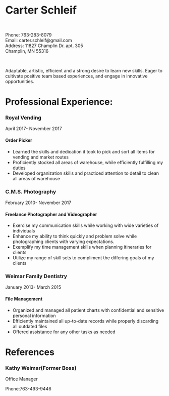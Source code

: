 <!DOCTYPE html>
<html>
  <head>
    <title>Carter Schleif Resume
    </title>
  </head>
  
  <body>
  <div>
    <h1><strong><big>Carter Schleif</big></strong></h1>
    <br />
      <p>Phone: 763-283-8079<br />
      Email: carter.schleif@gmail.com<br />
      Address: 11827 Champlin Dr. apt. 305<br />
      Champlin, MN 55316
    </p>
    <br />
      <p>Adaptable, artistic, efficient and a strong desire to learn new skills. Eager to cultivate positive team based         experiences, and engage in innovative opportunities.
    </p>
  </div>
  <div>
    <h1>Professional Experience:</h1>
    <h3><strong>Royal Vending</strong></h3>
      <p>April 2017- November 2017</p>
    <h4>Order Picker</h4>
      <p><ul><li>Learned the skills and dedication it took to pick and sort all items for vending and market routes</li>
        <li>Proficiently stocked all areas of warehouse, while efficiently fulfilling my duties</li>
        <li>Developed organization skills and practiced attention to detail to clean all areas of warehouse</li></ul>
    </p>
    <h3><strong>C.M.S. Photography</strong></h3>
      <p>February 2010- November 2017</p>
    <h4>Freelance Photographer and Videographer</h4>
      <p><ul><li>Exercise my communication skills while working with wide varieties of individuals</li>
         <li>Enhance my ability to think quickly and problem solve while photographing clients with varying expectations.</li>
         <li>Exemplify my time management skills when planning itineraries for clients</li>
         <li>Utilize my range of skill sets to compliment the differing goals of my clients</li>
        </ul>
      </p>
  <h3><strong>Weimar Family Dentistry</strong></h3>
    <p>January 2013- March 2015</p>
  <h4>File Management</h4>
    <p><ul><li>Organized and managed all patient charts with confidential and sensitive personal information</li>
      <li>Efficiently maintained all up-to-date records while properly discarding all outdated files</li>
      <li>Offered assistance for any other tasks as needed</li></ul>
  </div>
  <div>
    <h1>References</h1>
  <h3>Kathy Weimar(Former Boss)</h3>
  <p>Office Manager</p>
  <p>Phone:763-493-9446
  
  
  
  
  
  
  
  
  </html>
